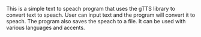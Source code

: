 
This is a simple text to speach program that uses the gTTS library to convert text to speach. User can input text and the program will convert it to speach. The program also saves the speach to a file. It can be used with various languages and accents.
